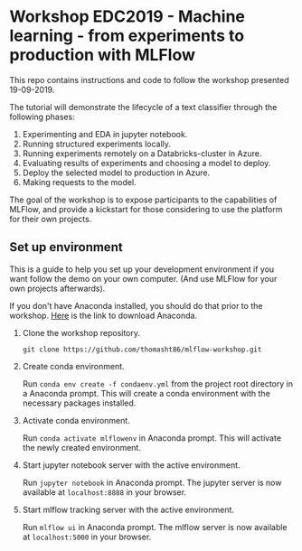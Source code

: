 # Workshop EDC2019 - Machine learning - from experiments to production with MLFlow
This repo contains instructions and code to follow the workshop presented 19-09-2019.

The tutorial will demonstrate the lifecycle of a text classifier through the following phases:
1. Experimenting and EDA in jupyter notebook.
2. Running structured experiments locally.
3. Running experiments remotely on a Databricks-cluster in Azure.
4. Evaluating results of experiments and choosing a model to deploy.
5. Deploy the selected model to production in Azure. 
6. Making requests to the model.

The goal of the workshop is to expose participants to the capabilities of MLFlow, and provide a kickstart for those considering to use the platform for their own projects. 

## Set up environment
This is a guide to help you set up your development environment if you want follow the demo on your own computer. (And use MLFlow for your own projects afterwards). 

If you don't have Anaconda installed, you should do that prior to the workshop. [Here](https://www.anaconda.com/distribution/) is the link to download Anaconda.

1. Clone the workshop repository.
    
    ```git clone https://github.com/thomasht86/mlflow-workshop.git```

2. Create conda environment. 

    Run ```conda env create -f condaenv.yml``` from the project root directory in a Anaconda prompt.
    This will create a conda environment with the necessary packages installed.

3. Activate conda environment. 
    
    Run ```conda activate mlflowenv``` in Anaconda prompt. This will activate the newly created environment.

4. Start jupyter notebook server with the active environment.

    Run ```jupyter notebook``` in Anaconda prompt. The jupyter server is now available at ```localhost:8888``` in your browser. 

5. Start mlflow tracking server with the active environment.

    Run ```mlflow ui``` in Anaconda prompt. The mlflow server is now available at ```localhost:5000``` in your browser. 
